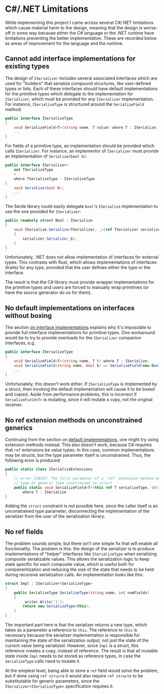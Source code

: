 
# C#/.NET Limitations

While implementing this project I came across several C#/.NET limitations which cause material harm
to the design, meaning that the design is worse-off in some way because either the C# language or
the .NET runtime have limitations preventing the better implementation. These are recorded below as
areas of improvement for the language and the runtime.

## Cannot add interface implementations for existing types

The design of `ISerializer` includes several associated interfaces which are used
for "builders" that serialize compound structures, like user-defined types or lists.
Each of these interfaces should have default implementations for the primitive types
which delegate to the implementation for `ISerializer`, which must be provided for any
`ISerializer` implementation. For instance, `ISerializeType` is structured around the
`SerializeField` method:

```C#
public interface ISerializeType
{
    void SerializeField<T>(string name, T value) where T : ISerialize;
    ...
}
```

For fields of a primitive type, an implementation should be provided which calls `ISerializer`. For
instance, an implementor of `ISerializer` must provide an implementation of `Serialize(bool b)`:

```C#
public interface ISerializer<
    out TSerializeType
    >
    where TSerializeType : ISerializeType
{
    void Serialize(bool b);
    ...
}
```

The Serde library could easily delegate `bool`'s `ISerialize` implementation to use
the one provided for `ISerializer`:

```C#
public readonly struct Bool : ISerialize
{
    void ISerialize.Serialize<TSerializer, _>(ref TSerializer serializer)
    {
        serializer.Serialize(_b);
    }
}
```

Unfortunately, .NET does not allow implementation of interfaces for external types.
This contrasts with Rust, which allows implementations of interfaces (traits) for any
type, provided that the user defines either the type or the interface.

The result is that the C# library must provide wrapper implementations for the primitive
types and users are forced to manually wrap primitives (or have the source generator do
so for them).

## No default implementations on interfaces without boxing

The section [on interface implementations](#Cannot-add-interface-implementations-for-existing-types)
explains why it's impossible to provide full interface implementations for primitive types. One
workaround would be to try to provide overloads for the `ISerializer` companion interfaces, e.g.

```C#
public interface ISerializeType
{
    void SerializeField<T>(string name, T t) where T : ISerialize;
    void SerializeField(string name, bool b) => SerializeField(new BoolWrap(b));
    ...
}
```

Unfortunately, this doesn't work either. If `ISerializeType` is implemented by
a struct, then invoking the default implementation will cause it to be boxed and
copied. Aside from performance problems, this is incorrect if `SerializeField<T>` is
mutating, since it will mutate a copy, not the original receiver.

## No ref extension methods on unconstrained generics

Continuing from the section on [default
implementations](##No-default-implementations-on-interfaces-without-boxing), one might try using
extension methods instead. This also doesn't work, because C# requires that `ref` extensions be
value types. In this case, common implementations may be structs, but the type parameter itself is
unconstrained. Thus, the following error is produced:

```C#
public static class ISerializeExtensions
{
    // error CS8337: The first parameter of a `ref` extension method must be a value
    // type or generic type constrained to struct
    public static void SerializeField<T>(this ref T serializeType, string name, bool b)
        where T : ISerialize
}
```

Adding the `struct` constraint is not possible here, since the caller itself is an
unconstrained type parameter, disconnecting the implementation of the serializer from
the user of the serialization library.


## No ref fields

The problem sounds simple, but there isn't one simple fix that will enable all
functionality. The problem is this: the design of the serializer is to produce
implementations of "helper" interfaces like `ISerializeType` when serializing
composite serializable values. This allows the serialization logic to keep state
specific for each composite value, which is useful both for componentization and
reducing the size of the state that needs to be held during recursive serialization
calls. An implementation looks like this:

```C#
struct Impl : ISerializer<SerializeType>
{
    public SerializeType SerializeType(string name, int numFields)
    {
        _writer.Write('{');
        return new SerializeType(this);
    }
}
```

The important part here is that the serializer returns a new type, which takes as a parameter a
reference to `this`. The reference to `this` is necessary because the serializer implementation is
responsible for maintaining the state of the serialization output, not just the state of the current
value being serialized. However, since `Impl` is a struct, this reference creates a copy, instead of
reference. The result is that all mutable state inside `Impl` needs to be stored as reference types,
in case the `SerializeType` calls need to mutate it.

At the simplest level, being able to store a `ref` field would solve the problem, but if done using
`ref struct`s it would also require `ref struct`s to be substitutable for generic parameters, since
the `ISerializer<ISerializeType>` specification requires it.